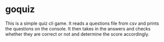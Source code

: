 # goquiz
This is a simple quiz cli game. It reads a questions file from csv and prints the questions on the console.
It then takes in the answers and checks whether they are correct or not and determine the score accordingly.


